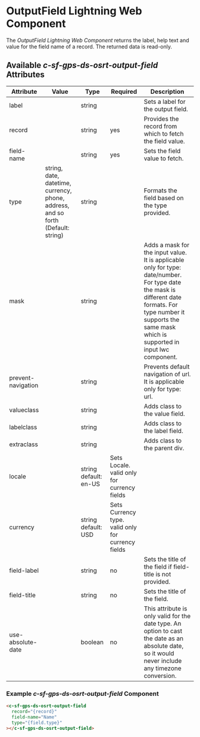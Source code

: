# OutputField Lightning Web Component

The _OutputField Lightning Web Component_ returns the label, help text and value for the field name of a record. The returned data is read-only.

## Available _c-sf-gps-ds-osrt-output-field_ Attributes

| Attribute          | Value                                                                            | Type                  | Required                                           | Description                                                                                                                                                                                                          |
| ------------------ | -------------------------------------------------------------------------------- | --------------------- | -------------------------------------------------- | -------------------------------------------------------------------------------------------------------------------------------------------------------------------------------------------------------------------- |
| label              |                                                                                  | string                |                                                    | Sets a label for the output field.                                                                                                                                                                                   |
| record             |                                                                                  | string                | yes                                                | Provides the record from which to fetch the field value.                                                                                                                                                             |
| field-name         |                                                                                  | string                | yes                                                | Sets the field value to fetch.                                                                                                                                                                                       |
| type               | string, date, datetime, currency, phone, address, and so forth (Default: string) | string                |                                                    | Formats the field based on the type provided.                                                                                                                                                                        |
| mask               |                                                                                  | string                |                                                    | Adds a mask for the input value. It is applicable only for type: date/number. For type date the mask is different date formats. For type number it supports the same mask which is supported in input lwc component. |
| prevent-navigation |                                                                                  | string                |                                                    | Prevents default navigation of url. It is applicable only for type: url.                                                                                                                                             |
| valueclass         |                                                                                  | string                |                                                    | Adds class to the value field.                                                                                                                                                                                       |
| labelclass         |                                                                                  | string                |                                                    | Adds class to the label field.                                                                                                                                                                                       |
| extraclass         |                                                                                  | string                |                                                    | Adds class to the parent div.                                                                                                                                                                                        |
| locale             |                                                                                  | string default: en-US | Sets Locale. valid only for currency fields        |
| currency           |                                                                                  | string default: USD   | Sets Currency type. valid only for currency fields |
| field-label        |                                                                                  | string                | no                                                 | Sets the title of the field if field-title is not provided.                                                                                                                                                          |
| field-title        |                                                                                  | string                | no                                                 | Sets the title of the field.                                                                                                                                                                                         |
| use-absolute-date  |                                                                                  | boolean               | no                                                 | This attribute is only valid for the date type. An option to cast the date as an absolute date, so it would never include any timezone conversion.                                                                   |

### Example _c-sf-gps-ds-osrt-output-field_ Component

```html
<c-sf-gps-ds-osrt-output-field
  record="{record}"
  field-name="Name"
  type="{field.type}"
></c-sf-gps-ds-osrt-output-field>
```
